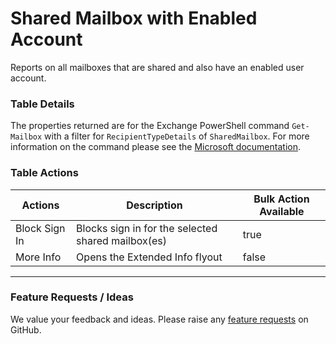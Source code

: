 # Shared Mailbox with Enabled Account

Reports on all mailboxes that are shared and also have an enabled user account.

### Table Details

The properties returned are for the Exchange PowerShell command `Get-Mailbox` with a filter for `RecipientTypeDetails` of `SharedMailbox`. For more information on the command please see the [Microsoft documentation](https://learn.microsoft.com/en-us/powershell/module/exchange/get-mailbox?view=exchange-ps).&#x20;

### Table Actions

<table><thead><tr><th>Actions</th><th>Description</th><th data-type="checkbox">Bulk Action Available</th></tr></thead><tbody><tr><td>Block Sign In</td><td>Blocks sign in for the selected shared mailbox(es)</td><td>true</td></tr><tr><td>More Info</td><td>Opens the Extended Info flyout</td><td>false</td></tr></tbody></table>

***

### Feature Requests / Ideas

We value your feedback and ideas. Please raise any [feature requests](https://github.com/KelvinTegelaar/CIPP/issues/new?assignees=\&labels=enhancement%2Cno-priority\&projects=\&template=feature.yml\&title=%5BFeature+Request%5D%3A+) on GitHub.
